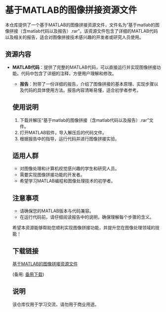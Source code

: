 # 基于MATLAB的图像拼接资源文件

本仓库提供了一个基于MATLAB的图像拼接资源文件，文件名为“基于matlab的图像拼接（含matlab代码以及报告）.rar”。该资源文件包含了详细的MATLAB代码以及相关的报告，适合对图像拼接技术感兴趣的开发者或研究人员使用。

## 资源内容

- **MATLAB代码**：提供了完整的MATLAB代码，可以直接运行并实现图像拼接功能。代码中包含了详细的注释，方便用户理解和修改。

  - **报告**：附带了一份详细的报告，介绍了图像拼接的基本原理、实现步骤以及代码的具体使用方法。报告内容清晰易懂，适合初学者参考。

  ## 使用说明

  1. 下载并解压“基于matlab的图像拼接（含matlab代码以及报告）.rar”文件。
  2. 打开MATLAB软件，导入解压后的代码文件。
  3. 根据报告中的指导，运行代码并进行图像拼接实验。

  ## 适用人群

  - 对图像处理和计算机视觉感兴趣的学生和研究人员。
  - 需要实现图像拼接功能的开发者。
  - 希望学习MATLAB编程和图像处理技术的初学者。

  ## 注意事项

  - 请确保您的MATLAB版本与代码兼容。
  - 在运行代码前，请仔细阅读报告中的说明，确保理解每个步骤的含义。

  希望本资源能够帮助您顺利实现图像拼接功能，并提升您在图像处理领域的技能！

  ## 下载链接
  [基于MATLAB的图像拼接资源文件](https://pan.quark.cn/s/7baac5eed7d8) 

  (备用: [备用下载](https://pan.baidu.com/s/10xjLlqdQEoVq3WeHuuNT3w?pwd=1234))

  ## 说明

  该仓库仅用于学习交流，请勿用于商业用途。
